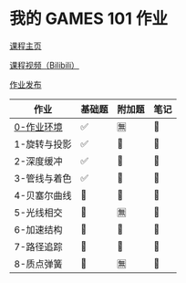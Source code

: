 # 我的 GAMES 101 作业

[课程主页](https://sites.cs.ucsb.edu/~lingqi/teaching/games101.html)

[课程视频（Bilibili）](https://www.bilibili.com/video/BV1X7411F744)

[作业发布](https://games-cn.org/forums/topic/allhw/)

| 作业       | 基础题 | 附加题 | 笔记 |
| ---------- | ------ | ------ | ---- |
| [0-作业环境](0) | ✅️      | 🈚️️      |   🚧️   |
| 1-旋转与投影  | ✅️      |  🚧️      | 🚧️     |
| 2-深度缓冲    | ✅️      |   🚧️     |   🚧️   |
| 3-管线与着色   | ✅️      |  🚧️      |  🚧️    |
| 4-贝塞尔曲线 |    🚧️    |  🚧️      |    🚧️  |
| 5-光线相交 |   🚧️     |    🈚️️    |  🚧️    |
| 6-加速结构  |  🚧️      |  🚧️      |  🚧️    |
| 7-路径追踪    |  🚧️      |   🚧️     |  🚧️    |
| 8-质点弹簧     |   🚧️     |   🈚️️ |  🚧️   |

